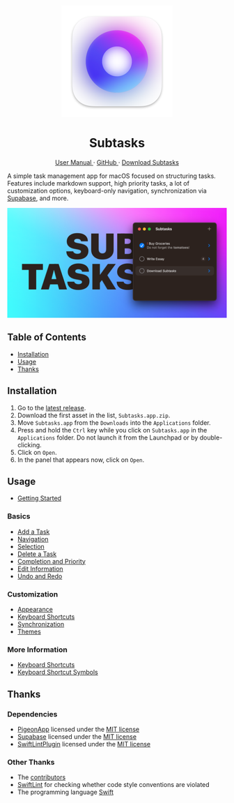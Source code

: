 <p align="center">
  <img width="256" alt="Subtasks App Icon" src="Icons/AppIcon.png">
  <h1 align="center">Subtasks</h1>
</p>

<p align="center">
  <a href="https://david-swift.gitbook.io/subtasks/">
  User Manual
  </a>
  ·
  <a href="https://github.com/david-swift/Subtasks-macOS">
  GitHub
  </a>
  ·
  <a href="https://github.com/david-swift/Subtasks-macOS/releases/latest">
  Download Subtasks
  </a>
</p>

A simple task management app for macOS focused on structuring tasks. Features include markdown support, high priority tasks, a lot of customization options, keyboard-only navigation, synchronization via [Supabase][1], and more.

![GitHub Banner][image-1]

## Table of Contents

- [Installation][2]
- [Usage][3]
- [Thanks][4]

## Installation

1. Go to the [latest release][5].
2. Download the first asset in the list, `Subtasks.app.zip`.
3. Move `Subtasks.app` from the `Downloads` into the `Applications` folder.
4. Press and hold the `Ctrl` key while you click on `Subtasks.app` in the `Applications` folder. Do not launch it from the Launchpad or by double-clicking.
5. Click on `Open`.
6. In the panel that appears now, click on `Open`.

## Usage

* [Getting Started][6]

### Basics

* [Add a Task][7]
* [Navigation][8]
* [Selection][9]
* [Delete a Task][10]
* [Completion and Priority][11]
* [Edit Information][12]
* [Undo and Redo][13]

### Customization

* [Appearance][14]
* [Keyboard Shortcuts][15]
* [Synchronization][16]
* [Themes][17]

### More Information

* [Keyboard Shortcuts][18]
* [Keyboard Shortcut Symbols][19]

## Thanks

### Dependencies
- [PigeonApp][20] licensed under the [MIT license][21]
- [Supabase][22] licensed under the [MIT license][23]
- [SwiftLintPlugin][24] licensed under the [MIT license][25]

### Other Thanks
- The [contributors][26]
- [SwiftLint][27] for checking whether code style conventions are violated
- The programming language [Swift][28]

[1]:	https://supabase.com
[2]:	#Installation
[3]:	#Usage
[4]:	#Thanks
[5]:	https://github.com/david-swift/Subtasks-macOS/releases/latest
[6]:	user-manual/GettingStarted.md
[7]:	user-manual/Basics/AddTask.md
[8]:	user-manual/Basics/Navigation.md
[9]:	user-manual/Basics/Selection.md
[10]:	user-manual/Basics/DeleteTask.md
[11]:	user-manual/Basics/CompletionPriority.md
[12]:	user-manual/Basics/Information.md
[13]:	user-manual/Basics/UndoRedo.md
[14]:	user-manual/Customization/Appearance.md
[15]:	user-manual/Customization/Shortcuts.md
[16]:	user-manual/Customization/Synchronization.md
[17]:	user-manual/Customization/Themes.md
[18]:	user-manual/MoreInformation/Shortcuts.md
[19]:	user-manual/MoreInformation/ShortcutSymbols.md
[20]:	https://github.com/david-swift/PigeonApp-macOS
[21]:	https://github.com/david-swift/PigeonApp-macOS/blob/main/LICENSE.md
[22]:	https://github.com/supabase-community/supabase-swift
[23]:	https://github.com/supabase-community/supabase-swift/blob/master/LICENSE
[24]:	https://github.com/lukepistrol/SwiftLintPlugin
[25]:	https://github.com/lukepistrol/SwiftLintPlugin/blob/main/LICENSE
[26]:	Contributors.md
[27]:	https://github.com/realm/SwiftLint
[28]:	https://github.com/apple/swift

[image-1]:	Icons/GitHubBanner.png